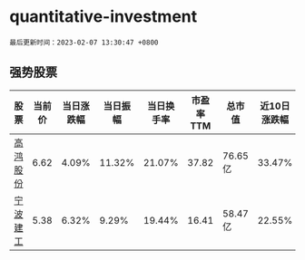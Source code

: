 # quantitative-investment

`最后更新时间：2023-02-07 13:30:47 +0800`

## 强势股票

|股票|当前价|当日涨跌幅|当日振幅|当日换手率|市盈率TTM|总市值|近10日涨跌幅|
|----|----|----|----|----|----|----|----|
|[高鸿股份](https://xueqiu.com/S/SZ000851)|6.62|4.09%|11.32%|21.07%|37.82|76.65亿|33.47%|
|[宁波建工](https://xueqiu.com/S/SH601789)|5.38|6.32%|9.29%|19.44%|16.41|58.47亿|22.55%|
